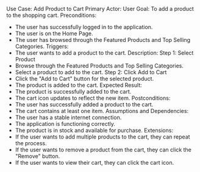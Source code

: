 Use Case: Add Product to Cart
Primary Actor: User
Goal: To add a product to the shopping cart.
Preconditions:
- The user has successfully logged in to the application.
- The user is on the Home Page.
- The user has browsed through the Featured Products and Top Selling Categories.
Triggers:
- The user wants to add a product to the cart.
Description:
Step 1: Select Product
- Browse through the Featured Products and Top Selling Categories.
- Select a product to add to the cart.
Step 2: Click Add to Cart
- Click the "Add to Cart" button for the selected product.
- The product is added to the cart.
Expected Result:
- The product is successfully added to the cart.
- The cart icon updates to reflect the new item.
Postconditions:
- The user has successfully added a product to the cart.
- The cart contains at least one item.
Assumptions and Dependencies:
- The user has a stable internet connection.
- The application is functioning correctly.
- The product is in stock and available for purchase.
Extensions:
- If the user wants to add multiple products to the cart, they can repeat the process.
- If the user wants to remove a product from the cart, they can click the "Remove" button.
- If the user wants to view their cart, they can click the cart icon.
